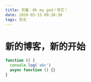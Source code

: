 ```yaml
---
title: 开篇：Oh my god！写它！
date: 2020-05-15 09:38:38
tags: 杂文
---
```


# 新的博客，新的开始

```javascript
function () {
  console.log('abc')
  async function () {}
}
```

